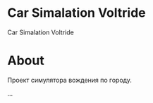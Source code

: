 # Car Simalation Voltride
Car Simalation Voltride

# About

Проект симулятора вождения по городу.

...
